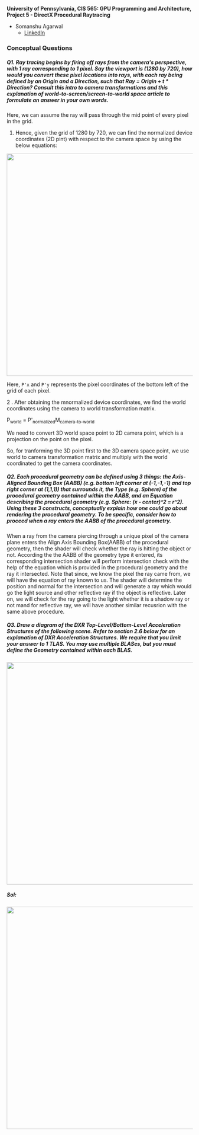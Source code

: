 **University of Pennsylvania, CIS 565: GPU Programming and Architecture,
Project 5 - DirectX Procedural Raytracing**

* Somanshu Agarwal
  * [LinkedIn](https://www.linkedin.com/in/somanshu25/)


### Conceptual Questions

##### Q1. Ray tracing begins by firing off rays from the camera's perspective, with 1 ray corresponding to 1 pixel. Say the viewport is (1280 by 720), how would you convert these pixel locations into rays, with each ray being defined by an Origin and a Direction, such that Ray = Origin + t * Direction? Consult this intro to camera transformations and this explanation of world-to-screen/screen-to-world space article to formulate an answer in your own words.

Here, we can assume the ray will pass through the mid point of every pixel in the grid.

1. Hence, given the grid of 1280 by 720, we can find the normalized device coordinates (2D pint) with respect to the camera   space by using the below equations:

<p align="center"><img src="https://github.com/somanshu25/Project5-DirectX-Procedural-Raytracing/blob/master/images/NDC%20Coordinates.png" width="600"/></p>

Here, `P'x` and `P'y` represents the pixel coordinates of the bottom left of the grid of each pixel.

2 . After obtaining the mnormalized device coordinates, we find the world coordinates using the camera to world transformation matrix. 

P<sub>world</sub> = P'<sub>normalized</sub>M<sub>camera-to-world</sub>


We need to convert 3D world space point to 2D camera point, which is a projection on the point on the pixel.

So, for tranforming the 3D point first to the 3D camera space point, we use world to camera transformation matrix and multiply with the world coordinated to get the camera coordinates. 


##### Q2. Each procedural geometry can be defined using 3 things: the Axis-Aligned Bounding Box (AABB) (e.g. bottom left corner at (-1,-1,-1) and top right corner at (1,1,1)) that surrounds it, the Type (e.g. Sphere) of the procedural geometry contained within the AABB, and an Equation describing the procedural geometry (e.g. Sphere: (x - center)^2 = r^2). Using these 3 constructs, conceptually explain how one could go about rendering the procedural geometry. To be specific, consider how to proceed when a ray enters the AABB of the procedural geometry.

When a ray from the camera piercing through a unique pixel of the camera plane enters the Align Axis Bounding Box(AABB) of the procedural geometry, then the shader will check whether the ray is hitting the object or not. According the the AABB of the geometry type it entered, its corresponding intersection shader will perform intersection check with the help of the equation which is provided in the procedural geometry and the ray it intersected. Note that since, we know the pixel the ray came from, we will have the equation of ray known to us. The shader will determine the position and normal for the intersection and will generate a ray which would go the light source and other reflective ray if the object is reflective. Later on, we will check for the ray going to the light whether it is a shadow ray or not mand for reflective ray, we will have another similar recusrion with the same above procedure.

##### Q3. Draw a diagram of the DXR Top-Level/Bottom-Level Acceleration Structures of the following scene. Refer to section 2.6 below for an explanation of DXR Acceleration Structures. We require that you limit your answer to 1 TLAS. You may use multiple BLASes, but you must define the Geometry contained within each BLAS.

<p align="center"><img src="https://github.com/somanshu25/Project5-DirectX-Procedural-Raytracing/blob/master/images/scene.png" width="600"/></p>

##### Sol:

<p align="center"><img src="https://github.com/somanshu25/Project5-DirectX-Procedural-Raytracing/blob/master/images/accelerated_structure.png" width="600"/></p>
